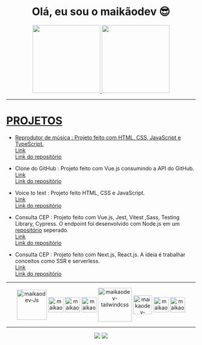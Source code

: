 <h1 align="center"> Olá, eu sou o maikãodev 😎 </h1>

<div align="center">
  <a href="https://github.com/maikaodev">
  <img height="180em" src="https://github-readme-stats.vercel.app/api?username=maikaodev&show_icons=true&theme=radical&include_all_commits=true&count_private=true"/>
  <img height="180em" src="https://github-readme-stats.vercel.app/api/top-langs/?username=maikaodev&layout=compact&langs_count=7&theme=radical"/>
</div>

<hr/>


# PROJETOS 
  
  - Reprodutor de música : Projeto feito com HTML, CSS, JavaScript e TypeScript. </br>
  [Link](https://maikadev-musicplayer.netlify.app/) </br>
  [Link do repositório](https://github.com/maikaodev/music_player) </br>
  
  - Clone do GitHub : Projeto feito com Vue.js consumindo a API do GitHub. </br>
  [Link](https://clone-github-maikaodev.netlify.app/) </br>
  [Link do repositório](https://github.com/maikaodev/clone-github-vuejs) </br>

  - Voice to text : Projeto feito HTML, CSS e JavaScript. </br>
  [Link](https://voicetotext-maikaodev.netlify.app/) </br>
  [Link do repositório](https://github.com/maikaodev/voice_to_text) </br>
  
  - Consulta CEP : Projeto feito com Vue.js, Jest, Vitest ,Sass, Testing Library, Cypress. O endpoint foi desenvolvido com Node.js em um [repositório](https://github.com/maikaodev/consulta_cep_api) seperado. </br>
  [Link](https://maikaodev-consulta-cep.netlify.app/) </br>
  [Link do repositório](https://github.com/maikaodev/consulta_cep) </br>
  
  - Consulta CEP : Projeto feito com Next.js, React.js. A ideia é trabalhar conceitos como SSR e serverless. </br>
  [Link](https://encontreseuendereco.netlify.app) </br>
  [Link do repositório](https://github.com/maikaodev/zipcode) </br>
  
<hr/>

<div align="center">
<img align="center" alt="maikaodev-Js" height="80" width="80" src="https://user-images.githubusercontent.com/82960620/192590378-9c84c3c7-1474-4a8a-bf32-204e6bfae685.svg">
<img align="center" alt="maikaodev-nuxt.js" height="40" width="40" src="https://user-images.githubusercontent.com/82960620/192590752-e4f6a314-9759-4a28-87cb-b5f72a85e793.svg">
<img align="center" alt="maikaodev-vue.js" height="40" width="40" src="https://user-images.githubusercontent.com/82960620/192591088-fe3af572-0982-48c9-879b-81943b76f600.svg">
<img align="center" alt="maikaodev-sass" height="40" width="40" src="https://user-images.githubusercontent.com/82960620/192591238-2d642496-1431-40c6-86b1-9847b9f870c4.svg">
<img align="center" alt="maikaodev-tailwindcss" height="90" width="90" src="https://user-images.githubusercontent.com/82960620/192591474-669cd521-868d-4f54-a634-7a2e93627ad7.svg">
<img align="center" alt="maikaodev-bootstrap" height="50" width="50" src="https://user-images.githubusercontent.com/82960620/192592292-ebdc041a-f7df-4dcb-8916-76f9f53540a9.svg">
<img align="center" alt="maikaodev-css3" height="40" width="40" src="https://user-images.githubusercontent.com/82960620/192593526-3d540d7b-a0b1-4196-a2b9-fb17787db6cb.svg">
<img align="center" alt="maikaodev-html5" height="40" width="40" src="https://user-images.githubusercontent.com/82960620/192593468-e571e409-e27e-49dd-85da-014bb7865836.svg">
</div>


<hr/>

<div align="center">
<a href="https://www.linkedin.com/in/rafaella-ballerini-45875016a" target="_blank"><img src="https://img.shields.io/badge/LinkedIn-0077B5?style=for-the-badge&logo=linkedin&logoColor=white"_blank"></a> 
<a href = "mailto:maikao.dev@gmail.com"><img src="https://img.shields.io/badge/Gmail-D14836?style=for-the-badge&logo=gmail&logoColor=white" target="_blank"></a>
</div>

  
 

